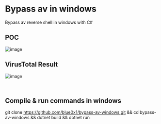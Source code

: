 # Bypass av in windows

Bypass av reverse shell in windows with C# 

## POC


![image](https://github.com/blue0x1/bypass-av-windows/assets/52697989/8529ea19-27fa-457e-8755-09b6461c878e)
<br>

## VirusTotal Result 


![image](https://github.com/blue0x1/bypass-av-windows/assets/52697989/afc83f16-ad42-4c46-abe3-db6f23f0085f)

<br>

## Compile & run commands in windows 

git clone https://github.com/blue0x1/bypass-av-windows.git && cd bypass-av-windows && dotnet build && dotnet run


